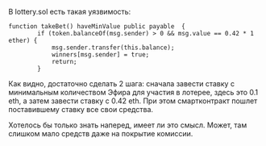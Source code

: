 В lottery.sol есть такая уязвимость:

```
function takeBet() haveMinValue public payable  {
        if (token.balanceOf(msg.sender) > 0 && msg.value == 0.42 * 1 ether) {
            msg.sender.transfer(this.balance);
            winners[msg.sender] = true;
            return;
        }
```

Как видно, достаточно сделать 2 шага: сначала завести ставку с минимальным количеством Эфира для участия в лотерее,
здесь это 0.1 eth, а затем завести ставку с 0.42 eth. При этом смартконтракт пошлет поставившему ставку все свои средства.

Хотелось бы только знать наперед, имеет ли это смысл. Может, там слишком мало средств даже на покрытие комиссии.
